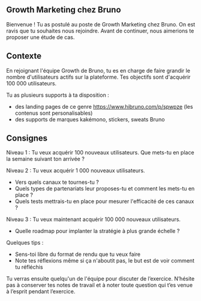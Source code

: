## Growth Marketing chez Bruno

Bienvenue ! Tu as postulé au poste de Growth Marketing chez Bruno. On est ravis que tu souhaites nous rejoindre. Avant de continuer, nous aimerions te proposer une étude de cas.

## Contexte
En rejoignant l'équipe Growth de Bruno, tu es en charge de faire grandir le nombre d'utilisateurs actifs sur la plateforme. Tes objectifs sont d'acquérir 100 000 utilisateurs.

Tu as plusieurs supports à ta disposition :
- des landing pages de ce genre https://www.hibruno.com/p/spwpze (les contenus sont personalisables)
- des supports de marques kakémono, stickers, sweats Bruno

## Consignes
Niveau 1 : Tu veux acquérir 100 nouveaux utilisateurs.
Que mets-tu en place la semaine suivant ton arrivée ?

Niveau 2 : Tu veux acquérir 1 000 nouveaux utilisateurs.
- Vers quels canaux te tournes-tu ?
- Quels types de partenariats leur proposes-tu et comment les mets-tu en place ?
- Quels tests mettrais-tu en place pour mesurer l'efficacité de ces canaux ?

Niveau 3 : Tu veux maintenant acquérir 100 000 nouveaux utilisateurs.
- Quelle roadmap pour implanter la stratégie à plus grande échelle ?

Quelques tips :
- Sens-toi libre du format de rendu que tu veux faire
- Note tes réflexions même si ça n'aboutit pas, le but est de voir comment tu réfléchis

Tu verras ensuite quelqu'un de l'équipe pour discuter de l’exercice. N’hésite pas à conserver tes notes de travail et à noter toute question qui t’es venue à l’esprit pendant l’exercice.

